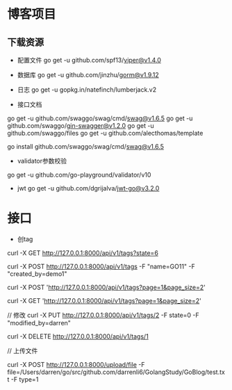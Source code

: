 # 博客项目

## 下载资源
- 配置文件
go get -u github.com/spf13/viper@v1.4.0

- 数据库
go get -u github.com/jinzhu/gorm@v1.9.12

- 日志
go get -u gopkg.in/natefinch/lumberjack.v2

- 接口文档

go get -u github.com/swaggo/swag/cmd/swag@v1.6.5
go get -u github.com/swaggo/gin-swagger@v1.2.0
go get -u github.com/swaggo/files
go get -u github.com/alecthomas/template

go install github.com/swaggo/swag/cmd/swag@v1.6.5


- validator参数校验

go get -u github.com/go-playground/validator/v10

- jwt
go get -u github.com/dgrijalva/jwt-go@v3.2.0


# 接口

- 创tag

curl -X GET http://127.0.0.1:8000/api/v1/tags?state=6

curl -X POST http://127.0.0.1:8000/api/v1/tags -F "name=GO11" -F "created_by=demo1"

curl -X POST 'http://127.0.0.1:8000/api/v1/tags?page=1&page_size=2'

curl -X GET 'http://127.0.0.1:8000/api/v1/tags?page=1&page_size=2'



// 修改
curl -X PUT http://127.0.0.1:8000/api/v1/tags/2 -F state=0  -F "modified_by=darren"

curl -X DELETE http://127.0.0.1:8000/api/v1/tags/1


// 上传文件

curl -X POST http://127.0.0.1:8000/upload/file -F file=/Users/darren/go/src/github.com/darrenli6/GolangStudy/GoBlog/test.txt -F type=1 